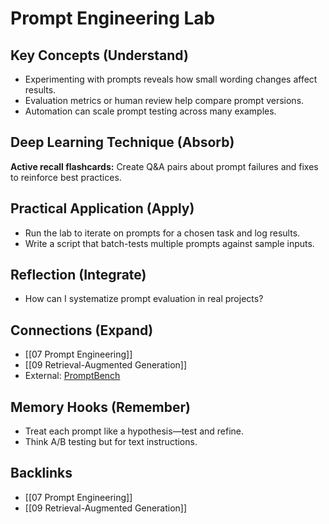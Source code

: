 # Prompt Engineering Lab

## Key Concepts (Understand)
- Experimenting with prompts reveals how small wording changes affect results.
- Evaluation metrics or human review help compare prompt versions.
- Automation can scale prompt testing across many examples.

## Deep Learning Technique (Absorb)
**Active recall flashcards:** Create Q&A pairs about prompt failures and fixes to reinforce best practices.

## Practical Application (Apply)
- Run the lab to iterate on prompts for a chosen task and log results.
- Write a script that batch-tests multiple prompts against sample inputs.

## Reflection (Integrate)
- How can I systematize prompt evaluation in real projects?

## Connections (Expand)
- [[07 Prompt Engineering]]
- [[09 Retrieval-Augmented Generation]]
- External: [PromptBench](https://github.com/microsoft/promptbench)

## Memory Hooks (Remember)
- Treat each prompt like a hypothesis—test and refine.
- Think A/B testing but for text instructions.

## Backlinks
- [[07 Prompt Engineering]]
- [[09 Retrieval-Augmented Generation]]
